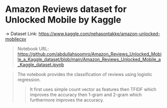 # Amazon Reviews dataset for Unlocked Mobile by Kaggle
-> Dataset Link: https://www.kaggle.com/nehasontakke/amazon-unlocked-mobilecsv
>Notebook URL: https://github.com/abdullahsoomro/Amazon_Reviews_Unlocked_Mobile_a_Kaggle_dataset/blob/main/Amazon_Reviews_Unlocked_Mobile_a_Kaggle_dataset.ipynb

>The notebook provides the classification of reviews using logistic regression.
>>It first uses simple count vector as features
then TFIDF which improves the accuracy
then 1-gram and 2-gram which furthermore improves the accuracy.
